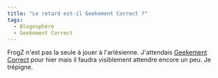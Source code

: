 ```yaml
---
title: "Le retard est-il Geekement Correct ?"
tags:
  - Blogosphère
  - Geekement Correct
---
```


FrogZ n'est pas la seule à jouer à l'arlésienne. J'attendais [Geekement Correct](http://www.hugedomains.com/domain_profile.cfm?d=geekementcorrect&amp;e=com) pour hier mais il faudra visiblement attendre encore un peu. Je trépigne.